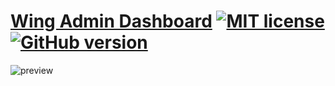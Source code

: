 # [Wing Admin Dashboard](https://tayyab-khalid.github.io/wing-admin-dashboard/) [![MIT license](https://img.shields.io/badge/License-MIT-blue.svg)](https://lbesson.mit-license.org/) [![GitHub version](https://badge.fury.io/gh/Naereen%2FStrapDown.js.svg)](https://github.com/Naereen/StrapDown.js)

![preview](https://github.com/tayyab-khalid/wing-admin-dashboard/blob/master/src/assets/img/readme/bg.jpg?raw=true)

